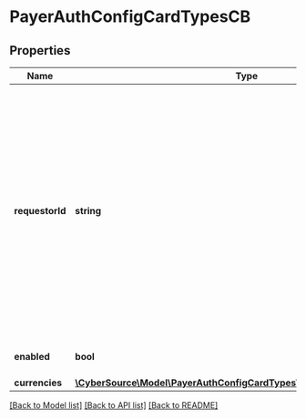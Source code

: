# PayerAuthConfigCardTypesCB

## Properties
Name | Type | Description | Notes
------------ | ------------- | ------------- | -------------
**requestorId** | **string** | The value is for 3DS2.0 and is a Directory Server assigned 3DS Requestor ID value. If this field is passed in request, it will override Requestor Id value that is configured on the Merchant&#39;s profile. | [optional] 
**enabled** | **bool** |  | [optional] [default to true]
**currencies** | [**\CyberSource\Model\PayerAuthConfigCardTypesVerifiedByVisaCurrencies[]**](PayerAuthConfigCardTypesVerifiedByVisaCurrencies.md) |  | [optional] 

[[Back to Model list]](../README.md#documentation-for-models) [[Back to API list]](../README.md#documentation-for-api-endpoints) [[Back to README]](../README.md)


